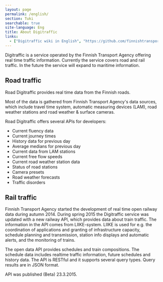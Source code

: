```yaml
---
layout: page
permalink: /english/
section: Tuki
searchable: true
site-language: Eng
title: About Digitraffic
links:
  - ["Digitraffic wiki in English", "https://github.com/finnishtransportagency/digitraffic/wiki/Digitraffic-in-English"]
---
```


Digitraffic is a service operated by the Finnish Transport Agency offering real time traffic information. Currently the service covers road and rail traffic. In the future the service will expand to maritime information.

## Road traffic

Road Digitraffic provides real time data from the Finnish roads.

Most of the data is gathered from Finnish Transport Agency's data sources, which include travel time system,  automatic measuring devices (LAM), road weather stations and road weather & surface cameras.

Road Digitraffic offers several APIs for developers:

* Current fluency data
* Current journey times
* History data for previous day
* Average medians for previous day
* Current data from LAM stations
* Current free flow speeds
* Current road weather station data
* Status of road stations
* Camera presets
* Road weather forecasts
* Traffic disorders

## Rail traffic

Finnish Transport Agency started the development of real time open railway data during autumn 2014. During spring 2015 the Digitraffic service was updated with a new railway API, which provides data about train traffic. The information in the API comes from LIIKE-system. LIIKE is used for e.g. the coordination of applications and granting of infrastructure capacity, schedule planning and transmission, station info displays and automatic alerts, and the monitoring of trains.

The open data API provides schedules and train compositions. The schedule data includes realtime traffic information, future schedules and history data. The API is RESTful and it supports several query types. Query results are in JSON format.

API was published (Beta) 23.3.2015.